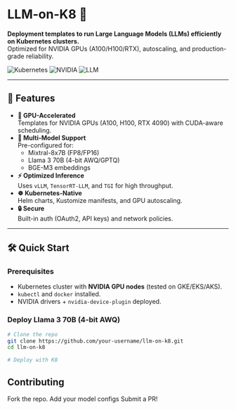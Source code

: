 # LLM-on-K8 🚀

**Deployment templates to run Large Language Models (LLMs) efficiently on Kubernetes clusters.**  
Optimized for NVIDIA GPUs (A100/H100/RTX), autoscaling, and production-grade reliability.

![Kubernetes](https://img.shields.io/badge/Kubernetes-326CE5?logo=kubernetes&logoColor=white)
![NVIDIA](https://img.shields.io/badge/NVIDIA-GPU-76B900?logo=nvidia)
![LLM](https://img.shields.io/badge/LLM-Mixtral%2CLlama%2CBGE-blue)

---

## 📌 Features

- **🚀 GPU-Accelerated**  
  Templates for NVIDIA GPUs (A100, H100, RTX 4090) with CUDA-aware scheduling.
- **🔧 Multi-Model Support**  
  Pre-configured for:
  - Mixtral-8x7B (FP8/FP16)
  - Llama 3 70B (4-bit AWQ/GPTQ)
  - BGE-M3 embeddings
- **⚡ Optimized Inference**  
  Uses `vLLM`, `TensorRT-LLM`, and `TGI` for high throughput.
- **☸️ Kubernetes-Native**  
  Helm charts, Kustomize manifests, and GPU autoscaling.
- **🔒 Secure**  
  Built-in auth (OAuth2, API keys) and network policies.

---

## 🛠️ Quick Start

### Prerequisites
- Kubernetes cluster with **NVIDIA GPU nodes** (tested on GKE/EKS/AKS).
- `kubectl` and `docker` installed.
- NVIDIA drivers + `nvidia-device-plugin` deployed.

### Deploy Llama 3 70B (4-bit AWQ)
```bash
# Clone the repo
git clone https://github.com/your-username/llm-on-k8.git
cd llm-on-k8

# Deploy with K8

```

## Contributing

Fork the repo.
Add your model configs
Submit a PR!


